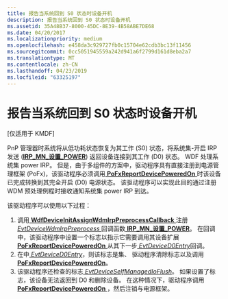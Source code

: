 ```yaml
---
title: 报告当系统回到 S0 状态时设备开机
description: 报告当系统回到 S0 状态时设备开机
ms.assetid: 35A48B37-8000-45DC-8E39-4B58ABE7DE68
ms.date: 04/20/2017
ms.localizationpriority: medium
ms.openlocfilehash: e458da3c929727fb0c15704e62cdb3bc13f11456
ms.sourcegitcommit: 0cc5051945559a242d941a6f2799d161d8eba2a7
ms.translationtype: MT
ms.contentlocale: zh-CN
ms.lasthandoff: 04/23/2019
ms.locfileid: "63325197"
---
```

# <a name="reporting-device-powered-on-when-system-returns-to-s0"></a>报告当系统回到 S0 状态时设备开机


\[仅适用于 KMDF\]

PnP 管理器时系统将从低功耗状态恢复为其工作 (S0) 状态，将系统集-开启 IRP 发送 ([**IRP\_MN\_设置\_POWER**](https://msdn.microsoft.com/library/windows/hardware/ff551744)) 返回设备连接到其工作 (D0) 状态。 WDF 处理系统集 power IRP。 但是，由于多组件的方案中，驱动程序具有直接注册到电源管理框架 (PoFx)，该驱动程序必须调用[ **PoFxReportDevicePoweredOn** ](https://msdn.microsoft.com/library/windows/hardware/hh439526)时该设备已完成转换到其完全开启 (D0) 电源状态。 该驱动程序可以实现此目的通过注册 WDM 预处理例程时接收通知系统集 power IRP 到达。

该驱动程序可以使用以下过程：

1.  调用[ **WdfDeviceInitAssignWdmIrpPreprocessCallback** ](https://msdn.microsoft.com/library/windows/hardware/ff546043)注册[ *EvtDeviceWdmIrpPreprocess* ](https://msdn.microsoft.com/library/windows/hardware/ff540925)回调函数[ **IRP\_MN\_设置\_POWER**](https://msdn.microsoft.com/library/windows/hardware/ff551744)。 在回调中，该驱动程序中设置一个标志以指示它需要调用其设备扩展[ **PoFxReportDevicePoweredOn** ](https://msdn.microsoft.com/library/windows/hardware/hh439526)从其下一步[ *EvtDeviceD0Entry*](https://msdn.microsoft.com/library/windows/hardware/ff540848)回调。
2.  在中[ *EvtDeviceD0Entry*](https://msdn.microsoft.com/library/windows/hardware/ff540848)，则该标志是集、 驱动程序清除标志以及调用[ **PoFxReportDevicePoweredOn**](https://msdn.microsoft.com/library/windows/hardware/hh439526)。
3.  该驱动程序还检查的标志[ *EvtDeviceSelfManagedIoFlush*](https://msdn.microsoft.com/library/windows/hardware/ff540901)。 如果设置了标志，该设备无法返回到 D0 和删除设备。 在这种情况下，驱动程序调用[ **PoFxReportDevicePoweredOn** ](https://msdn.microsoft.com/library/windows/hardware/hh439526) ，然后注销与电源框架。

 

 





